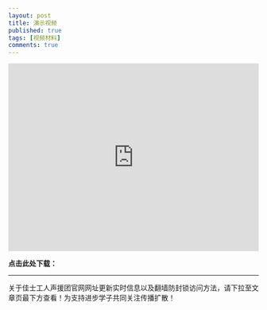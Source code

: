 ```yaml
---
layout: post
title: 演示视频
published: true
tags: [视频材料]
comments: true
---
```




<div style="width: 100%; height: 0px; position: relative; padding-bottom: 75.000%;"><iframe src="http://yun.52088cj.com/p-ty-3720-ck?path=/我和我们-上.mp4" frameborder="0" width="100%" height="100%" allowfullscreen style="width: 100%; height: 100%; position: absolute;"></iframe></div>



**点击此处下载：**

---
关于佳士工人声援团官网网址更新实时信息以及翻墙防封锁访问方法，请下拉至文章页最下方查看！为支持进步学子共同关注传播扩散！

